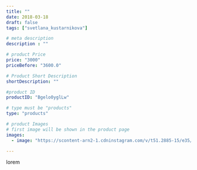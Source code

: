 ```yaml
---
title: ""
date: 2018-03-18
draft: false
tags: ["svetlana_kustarnikova"]

# meta description
description : ""

# product Price
price: "3000"
priceBefore: "3600.0"

# Product Short Description
shortDescription: ""

#product ID
productID: "Bgelo0yglLw"

# type must be "products"
type: "products"

# product Images
# first image will be shown in the product page
images:
  - image: "https://scontent-arn2-1.cdninstagram.com/v/t51.2885-15/e35/28766368_534567423610389_6252814037503967232_n.jpg?se=7&tp=1&_nc_ht=scontent-arn2-1.cdninstagram.com&_nc_cat=109&_nc_ohc=_UsXcDhQ26gAX8cbh8I&ccb=7-4&oh=52b1dde9f8a7978a7680fcb5fc8ea443&oe=6082815F&ig_cache_key=MTczNzk5MjAzOTM5MzU0Njk5Mg%3D%3D.2-ccb7-4"

---
```

lorem
